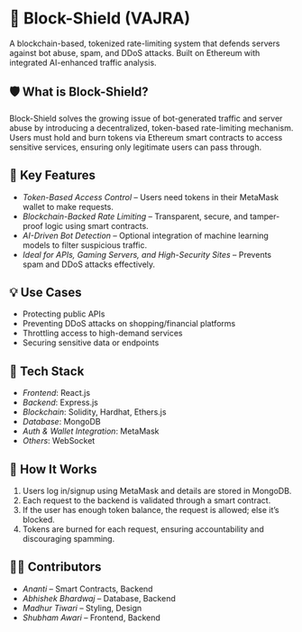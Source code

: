 # 🚀 Block-Shield (VAJRA)

A blockchain-based, tokenized rate-limiting system that defends servers against bot abuse, spam, and DDoS attacks. Built on Ethereum with integrated AI-enhanced traffic analysis.

## 🛡 What is Block-Shield?

Block-Shield solves the growing issue of bot-generated traffic and server abuse by introducing a decentralized, token-based rate-limiting mechanism. Users must hold and burn tokens via Ethereum smart contracts to access sensitive services, ensuring only legitimate users can pass through.

## 🔐 Key Features

- *Token-Based Access Control* – Users need tokens in their MetaMask wallet to make requests.
- *Blockchain-Backed Rate Limiting* – Transparent, secure, and tamper-proof logic using smart contracts.
- *AI-Driven Bot Detection* – Optional integration of machine learning models to filter suspicious traffic.
- *Ideal for APIs, Gaming Servers, and High-Security Sites* – Prevents spam and DDoS attacks effectively.

## 💡 Use Cases

- Protecting public APIs
- Preventing DDoS attacks on shopping/financial platforms
- Throttling access to high-demand services
- Securing sensitive data or endpoints

## 🧱 Tech Stack

- *Frontend*: React.js
- *Backend*: Express.js
- *Blockchain*: Solidity, Hardhat, Ethers.js
- *Database*: MongoDB
- *Auth & Wallet Integration*: MetaMask
- *Others*: WebSocket

## 🧪 How It Works

1. Users log in/signup using MetaMask and details are stored in MongoDB.
2. Each request to the backend is validated through a smart contract.
3. If the user has enough token balance, the request is allowed; else it’s blocked.
4. Tokens are burned for each request, ensuring accountability and discouraging spamming.

## 👨‍💻 Contributors

- *Ananti* – Smart Contracts, Backend  
- *Abhishek Bhardwaj* – Database, Backend  
- *Madhur Tiwari* – Styling, Design  
- *Shubham Awari* – Frontend, Backend  

